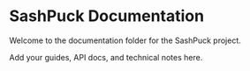 # SashPuck Documentation

Welcome to the documentation folder for the SashPuck project.

Add your guides, API docs, and technical notes here.
